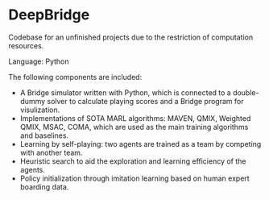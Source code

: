# DeepBridge
Codebase for an unfinished projects due to the restriction of computation resources.

Language: Python

The following components are included:
- A Bridge simulator written with Python, which is connected to a double-dummy solver to calculate playing scores and a Bridge program for visulization.
- Implementations of SOTA MARL algorithms: MAVEN, QMIX, Weighted QMIX, MSAC, COMA, which are used as the main training algorithms and baselines.
- Learning by self-playing: two agents are trained as a team by competing with another team.
- Heuristic search to aid the exploration and learning efficiency of the agents.
- Policy initialization through imitation learning based on human expert boarding data.

